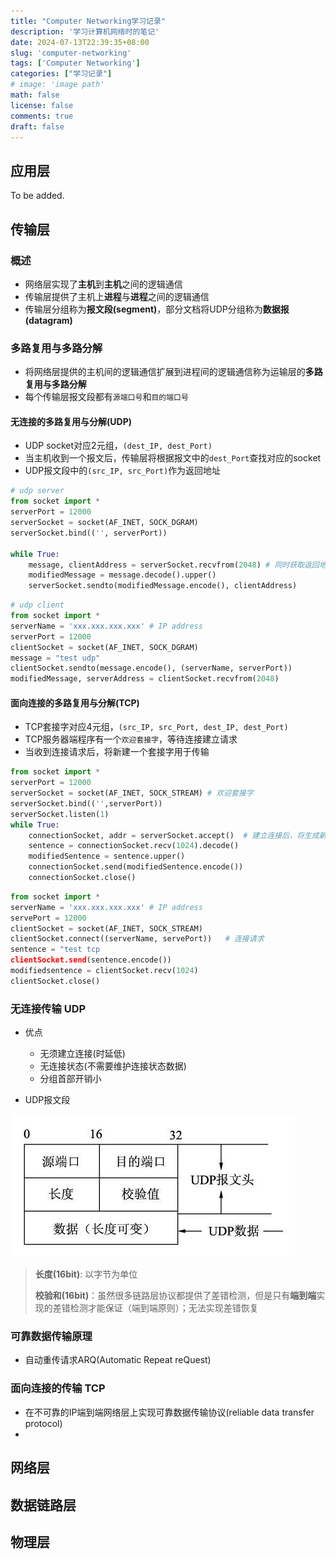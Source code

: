 ```yaml
---
title: "Computer Networking学习记录"
description: '学习计算机网络时的笔记'
date: 2024-07-13T22:39:35+08:00
slug: 'computer-networking'
tags: ['Computer Networking']
categories: ["学习记录"]
# image: 'image path'
math: false
license: false
comments: true
draft: false
---
```


## 应用层

To be added.

## 传输层

### 概述 

- 网络层实现了**主机**到**主机**之间的逻辑通信
- 传输层提供了主机上**进程**与**进程**之间的逻辑通信
- 传输层分组称为**报文段(segment)**，部分文档将UDP分组称为**数据报(datagram)**

### 多路复用与多路分解

- 将网络层提供的主机间的逻辑通信扩展到进程间的逻辑通信称为运输层的**多路复用与多路分解**
- 每个传输层报文段都有`源端口号`和`目的端口号`

#### 无连接的多路复用与分解(UDP)
- UDP socket对应2元组，`(dest_IP, dest_Port)`
- 当主机收到一个报文后，传输层将根据报文中的`dest_Port`查找对应的socket
- UDP报文段中的`(src_IP, src_Port)`作为返回地址

```Python
# udp server
from socket import *
serverPort = 12000
serverSocket = socket(AF_INET, SOCK_DGRAM)
serverSocket.bind(('', serverPort))

while True:
    message, clientAddress = serverSocket.recvfrom(2048) # 同时获取返回地址
    modifiedMessage = message.decode().upper()
    serverSocket.sendto(modifiedMessage.encode(), clientAddress)
```

```Python
# udp client
from socket import *
serverName = 'xxx.xxx.xxx.xxx' # IP address
serverPort = 12000
clientSocket = socket(AF_INET, SOCK_DGRAM)
message = "test udp"
clientSocket.sendto(message.encode(), (serverName, serverPort))
modifiedMessage, serverAddress = clientSocket.recvfrom(2048)
```

#### 面向连接的多路复用与分解(TCP)

- TCP套接字对应4元组，`(src_IP, src_Port, dest_IP, dest_Port)`
- TCP服务器端程序有一个`欢迎套接字`，等待连接建立请求
- 当收到连接请求后，将新建一个套接字用于传输

```Python
from socket import *
serverPort = 12000
serverSocket = socket(AF_INET, SOCK_STREAM) # 欢迎套接字
serverSocket.bind(('',serverPort))
serverSocket.listen(1)
while True:
    connectionSocket, addr = serverSocket.accept()  # 建立连接后，将生成新的套接字
    sentence = connectionSocket.recv(1024).decode()
    modifiedSentence = sentence.upper()
    connectionSocket.send(modifiedSentence.encode())
    connectionSocket.close()
```

```Python
from socket import *
serverName = 'xxx.xxx.xxx.xxx' # IP address
servePort = 12000
clientSocket = socket(AF_INET, SOCK_STREAM)
clientSocket.connect((serverName, servePort))   # 连接请求
sentence = "test tcp
clientSocket.send(sentence.encode())
modifiedsentence = clientSocket.recv(1024)
clientSocket.close()
```

### 无连接传输 UDP

- 优点
  - 无须建立连接(时延低)
  - 无连接状态(不需要维护连接状态数据)
  - 分组首部开销小

- UDP报文段

![UDP报文段结构](https://raw.githubusercontent.com/yjwang01/img_bed/main/img/202407141801936.png)

> **长度(16bit)**: 以字节为单位
> 
> **校验和(16bit)**：虽然很多链路层协议都提供了差错检测，但是只有**端到端**实现的差错检测才能保证（端到端原则）；无法实现差错恢复


### 可靠数据传输原理

- 自动重传请求ARQ(Automatic Repeat reQuest)



### 面向连接的传输 TCP

- 在不可靠的IP端到端网络层上实现可靠数据传输协议(reliable data transfer protocol)
- 


## 网络层

## 数据链路层

## 物理层


